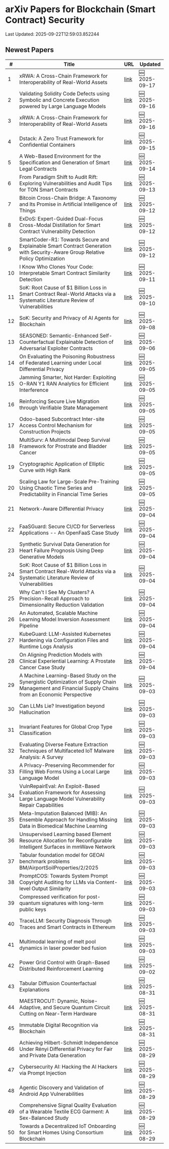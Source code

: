 # arXiv Papers for Blockchain (Smart Contract) Security

Last Updated: 2025-09-22T12:59:03.852244

## Newest Papers

|\#|Title|URL|Updated|
|---|---|---|---|
|1|xRWA: A Cross-Chain Framework for Interoperability of Real-World Assets|[link](http://arxiv.org/abs/2509.12957v2)|🆕 2025-09-17|
|2|Validating Solidity Code Defects using Symbolic and Concrete Execution powered by Large Language Models|[link](http://arxiv.org/abs/2509.13023v1)|🆕 2025-09-16|
|3|xRWA: A Cross-Chain Framework for Interoperability of Real-World Assets|[link](http://arxiv.org/abs/2509.12957v1)|🆕 2025-09-16|
|4|Dstack: A Zero Trust Framework for Confidential Containers|[link](http://arxiv.org/abs/2509.11555v1)|🆕 2025-09-15|
|5|A Web-Based Environment for the Specification and Generation of Smart Legal Contracts|[link](http://arxiv.org/abs/2509.11258v1)|🆕 2025-09-14|
|6|From Paradigm Shift to Audit Rift: Exploring Vulnerabilities and Audit Tips for TON Smart Contracts|[link](http://arxiv.org/abs/2509.10823v1)|🆕 2025-09-13|
|7|Bitcoin Cross-Chain Bridge: A Taxonomy and Its Promise in Artificial Intelligence of Things|[link](http://arxiv.org/abs/2509.10413v1)|🆕 2025-09-12|
|8|ExDoS: Expert-Guided Dual-Focus Cross-Modal Distillation for Smart Contract Vulnerability Detection|[link](http://arxiv.org/abs/2509.10252v1)|🆕 2025-09-12|
|9|SmartCoder-R1: Towards Secure and Explainable Smart Contract Generation with Security-Aware Group Relative Policy Optimization|[link](http://arxiv.org/abs/2509.09942v1)|🆕 2025-09-12|
|10|I Know Who Clones Your Code: Interpretable Smart Contract Similarity Detection|[link](http://arxiv.org/abs/2509.09630v1)|🆕 2025-09-11|
|11|SoK: Root Cause of $1 Billion Loss in Smart Contract Real-World Attacks via a Systematic Literature Review of Vulnerabilities|[link](http://arxiv.org/abs/2507.20175v3)|🆕 2025-09-10|
|12|SoK: Security and Privacy of AI Agents for Blockchain|[link](http://arxiv.org/abs/2509.07131v1)|🆕 2025-09-08|
|13|SEASONED: Semantic-Enhanced Self-Counterfactual Explainable Detection of Adversarial Exploiter Contracts|[link](http://arxiv.org/abs/2509.05681v1)|🆕 2025-09-06|
|14|On Evaluating the Poisoning Robustness of Federated Learning under Local Differential Privacy|[link](http://arxiv.org/abs/2509.05265v1)|🆕 2025-09-05|
|15|Jamming Smarter, Not Harder: Exploiting O-RAN Y1 RAN Analytics for Efficient Interference|[link](http://arxiv.org/abs/2509.05161v1)|🆕 2025-09-05|
|16|Reinforcing Secure Live Migration through Verifiable State Management|[link](http://arxiv.org/abs/2509.05150v1)|🆕 2025-09-05|
|17|Odoo-based Subcontract Inter-site Access Control Mechanism for Construction Projects|[link](http://arxiv.org/abs/2509.05149v1)|🆕 2025-09-05|
|18|MultiSurv: A Multimodal Deep Survival Framework for Prostrate and Bladder Cancer|[link](http://arxiv.org/abs/2509.05037v1)|🆕 2025-09-05|
|19|Cryptographic Application of Elliptic Curve with High Rank|[link](http://arxiv.org/abs/2509.04941v1)|🆕 2025-09-05|
|20|Scaling Law for Large-Scale Pre-Training Using Chaotic Time Series and Predictability in Financial Time Series|[link](http://arxiv.org/abs/2509.04921v1)|🆕 2025-09-05|
|21|Network-Aware Differential Privacy|[link](http://arxiv.org/abs/2509.04710v1)|🆕 2025-09-04|
|22|FaaSGuard: Secure CI/CD for Serverless Applications -- An OpenFaaS Case Study|[link](http://arxiv.org/abs/2509.04328v1)|🆕 2025-09-04|
|23|Synthetic Survival Data Generation for Heart Failure Prognosis Using Deep Generative Models|[link](http://arxiv.org/abs/2509.04245v1)|🆕 2025-09-04|
|24|SoK: Root Cause of $1 Billion Loss in Smart Contract Real-World Attacks via a Systematic Literature Review of Vulnerabilities|[link](http://arxiv.org/abs/2507.20175v2)|🆕 2025-09-04|
|25|Why Can't I See My Clusters? A Precision-Recall Approach to Dimensionality Reduction Validation|[link](http://arxiv.org/abs/2509.04222v1)|🆕 2025-09-04|
|26|An Automated, Scalable Machine Learning Model Inversion Assessment Pipeline|[link](http://arxiv.org/abs/2509.04214v1)|🆕 2025-09-04|
|27|KubeGuard: LLM-Assisted Kubernetes Hardening via Configuration Files and Runtime Logs Analysis|[link](http://arxiv.org/abs/2509.04191v1)|🆕 2025-09-04|
|28|On Aligning Prediction Models with Clinical Experiential Learning: A Prostate Cancer Case Study|[link](http://arxiv.org/abs/2509.04053v1)|🆕 2025-09-04|
|29|A Machine Learning-Based Study on the Synergistic Optimization of Supply Chain Management and Financial Supply Chains from an Economic Perspective|[link](http://arxiv.org/abs/2509.03673v1)|🆕 2025-09-03|
|30|Can LLMs Lie? Investigation beyond Hallucination|[link](http://arxiv.org/abs/2509.03518v1)|🆕 2025-09-03|
|31|Invariant Features for Global Crop Type Classification|[link](http://arxiv.org/abs/2509.03497v1)|🆕 2025-09-03|
|32|Evaluating Diverse Feature Extraction Techniques of Multifaceted IoT Malware Analysis: A Survey|[link](http://arxiv.org/abs/2509.03442v1)|🆕 2025-09-03|
|33|A Privacy-Preserving Recommender for Filling Web Forms Using a Local Large Language Model|[link](http://arxiv.org/abs/2509.01527v2)|🆕 2025-09-03|
|34|VulnRepairEval: An Exploit-Based Evaluation Framework for Assessing Large Language Model Vulnerability Repair Capabilities|[link](http://arxiv.org/abs/2509.03331v1)|🆕 2025-09-03|
|35|Meta-Imputation Balanced (MIB): An Ensemble Approach for Handling Missing Data in Biomedical Machine Learning|[link](http://arxiv.org/abs/2509.03316v1)|🆕 2025-09-03|
|36|Unsupervised Learning based Element Resource Allocation for Reconfigurable Intelligent Surfaces in mmWave Network|[link](http://arxiv.org/abs/2509.03241v1)|🆕 2025-09-03|
|37|Tabular foundation model for GEOAI benchmark problems BM/AirportSoilProperties/2/2025|[link](http://arxiv.org/abs/2509.03191v1)|🆕 2025-09-03|
|38|PromptCOS: Towards System Prompt Copyright Auditing for LLMs via Content-level Output Similarity|[link](http://arxiv.org/abs/2509.03117v1)|🆕 2025-09-03|
|39|Compressed verification for post-quantum signatures with long-term public keys|[link](http://arxiv.org/abs/2509.03098v1)|🆕 2025-09-03|
|40|TraceLLM: Security Diagnosis Through Traces and Smart Contracts in Ethereum|[link](http://arxiv.org/abs/2509.03037v1)|🆕 2025-09-03|
|41|Multimodal learning of melt pool dynamics in laser powder bed fusion|[link](http://arxiv.org/abs/2509.03029v1)|🆕 2025-09-03|
|42|Power Grid Control with Graph-Based Distributed Reinforcement Learning|[link](http://arxiv.org/abs/2509.02861v1)|🆕 2025-09-02|
|43|Tabular Diffusion Counterfactual Explanations|[link](http://arxiv.org/abs/2509.00876v1)|🆕 2025-08-31|
|44|MAESTROCUT: Dynamic, Noise-Adaptive, and Secure Quantum Circuit Cutting on Near-Term Hardware|[link](http://arxiv.org/abs/2509.00811v1)|🆕 2025-08-31|
|45|Immutable Digital Recognition via Blockchain|[link](http://arxiv.org/abs/2508.18750v2)|🆕 2025-08-31|
|46|Achieving Hilbert-Schmidt Independence Under Rényi Differential Privacy for Fair and Private Data Generation|[link](http://arxiv.org/abs/2508.21815v1)|🆕 2025-08-29|
|47|Cybersecurity AI: Hacking the AI Hackers via Prompt Injection|[link](http://arxiv.org/abs/2508.21669v1)|🆕 2025-08-29|
|48|Agentic Discovery and Validation of Android App Vulnerabilities|[link](http://arxiv.org/abs/2508.21579v1)|🆕 2025-08-29|
|49|Comprehensive Signal Quality Evaluation of a Wearable Textile ECG Garment: A Sex-Balanced Study|[link](http://arxiv.org/abs/2508.21554v1)|🆕 2025-08-29|
|50|Towards a Decentralized IoT Onboarding for Smart Homes Using Consortium Blockchain|[link](http://arxiv.org/abs/2508.21480v1)|🆕 2025-08-29|
